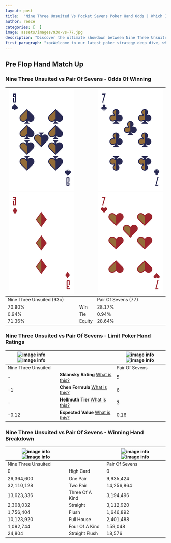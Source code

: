 ```yaml
---
layout: post
title:  "Nine Three Unsuited Vs Pocket Sevens Poker Hand Odds | Which Is The Better Hand In Poker? A Complete Guide"
author: reece
categories: [  ]
image: assets/images/93o-vs-77.jpg
description: "Discover the ultimate showdown between Nine Three Unsuited and Pair Of Sevens in poker! Uncover the odds, strategies, and scenarios where one hand triumphs over the other. Get ready to up your poker game with this thrilling analysis."
first_paragraph: "<p>Welcome to our latest poker strategy deep dive, where we're pitting two distinct hands against each other in a high-stakes showdown: Nine Three Unsuited vs Pair Of Sevens.</p><p>In the dynamic world of poker, every decision counts, and knowing which hand holds the upper hand is key to your success at the table.</p><p>In this article, we'll dissect these two hands, explore the scenarios where one dominates the other, and equip you with the knowledge to make strategic choices that can tip the odds in your favor.</p><p>Get ready to unravel the intriguing dynamics of these poker hands and elevate your game to new heights.</p>"
---
```




[comment]: # (sp0)

## Pre Flop Hand Match Up

<div class="table hand-ratings" markdown="1"> 



### Nine Three Unsuited vs Pair Of Sevens - Odds Of Winning


    
| ![image info](assets/images/hand1/9.png) ![image info](assets/images/hand1/3o.png) |  | ![image info](assets/images/hand2/7.png) ![image info](assets/images/hand2/7o.png) |
| -------- | -------- | -------- |
| Nine Three Unsuited (93o) |  | Pair Of Sevens (77) |
| 70.90% | Win | 28.17% |
| 0.94% | Tie | 0.94% |
| 71.36% | Equity | 28.64% |




[comment]: # (sp1)



### Nine Three Unsuited vs Pair Of Sevens - Limit Poker Hand Ratings


    
| ![image info](https://www.riverpairs.com/assets/images/hand1/9.png) ![image info](https://www.riverpairs.com/assets/images/hand1/3o.png) |  | ![image info](https://www.riverpairs.com/assets/images/hand2/7.png) ![image info](https://www.riverpairs.com/assets/images/hand2/7o.png) |
| -------- | -------- | -------- |
| Nine Three Unsuited |  | Pair Of Sevens |
| - | **Sklansky Rating** [What is this?](/sklansky-rating-explained) | 5 |
| -1 | **Chen Formula** [What is this?](/chen-formula-explained) | 6 |
| - | **Hellmuth Tier** [What is this?](/Hellmuth-tier-explained) | 3 |
| -0.12 | **Expected Value** [What is this?](/expected-value-explained) | 0.16 |




[comment]: # (sp2)



### Nine Three Unsuited vs Pair Of Sevens - Winning Hand Breakdown


    
| ![image info](https://www.riverpairs.com/assets/images/hand1/9.png) ![image info](https://www.riverpairs.com/assets/images/hand1/3o.png) |  | ![image info](https://www.riverpairs.com/assets/images/hand2/7.png) ![image info](https://www.riverpairs.com/assets/images/hand2/7o.png) |
| -------- | -------- | -------- |
| Nine Three Unsuited |  | Pair Of Sevens |
| 0 | High Card | 0 |
| 26,364,600 | One Pair | 9,935,424 |
| 32,110,128 | Two Pair | 14,256,864 |
| 13,623,336 | Three Of A Kind | 3,194,496 |
| 2,308,032 | Straight | 3,112,920 |
| 1,756,404 | Flush | 1,646,892 |
| 10,123,920 | Full House | 2,401,488 |
| 1,092,744 | Four Of A Kind | 159,048 |
| 24,804 | Straight Flush | 18,576 |




[comment]: # (sp3)



</div>

[comment]: # (sp4)



[comment]: # (sp5)

